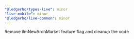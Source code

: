 ```yaml
---
"@ledgerhq/types-live": minor
"live-mobile": minor
"@ledgerhq/live-common": minor
---
```


Remove llmNewArchMarket feature flag and cleanup the code
